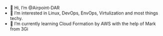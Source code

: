 - 👋 Hi, I’m @Airpoint-DAR
- 👀 I’m interested in Linux, DevOps, EnvOps, Virtulization and most things techy.
- 🌱 I’m currently learning Cloud Formation by AWS with the help of Mark from 3Gi

<!---
Airpoint-DAR/Airpoint-DAR is a ✨ special ✨ repository because its `README.md` (this file) appears on your GitHub profile.
You can click the Preview link to take a look at your changes.
--->
